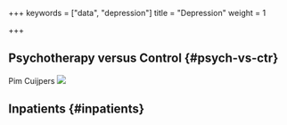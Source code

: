+++
keywords = ["data", "depression"]
title = "Depression"
weight = 1

+++
## Psychotherapy versus Control {#psych-vs-ctr}


Pim Cuijpers <a href="https://orcid.org/xxxx-xxxx-xxxx-xxxx"><img style="display: inline-block !important" src="https://info.orcid.org/wp-content/uploads/2019/11/orcid_16x16.png"/></a>


## Inpatients {#inpatients}